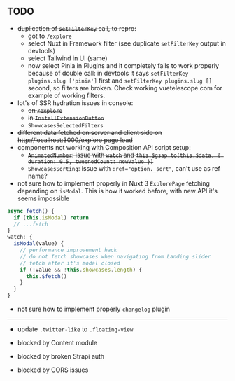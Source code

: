 ## TODO

- ~~duplication of `setFilterKey` call, to repro:~~
  - got to `/explore`
  - select Nuxt in Framework filter (see duplicate `setFilterKey` output in devtools)
  - select Tailwind in UI (same)
  - now select Pinia in Plugins and it completely fails to work properly because of double call: in devtools it says `setFilterKey plugins.slug ['pinia']` first and `setFilterKey plugins.slug []` second, so filters are broken. Check working vuetelescope.com for example of working filters.
- lot's of SSR hydration issues in console:
  - ~~on `/explore`~~
  - ~~in `InstallExtensionButton`~~
  - `ShowcasesSelectedFilters`
- ~~different data fetched on server and client side on http://localhost:3000/explore page load~~
- components not working with Composition API script setup:
  - ~~`AnimatedNumber`: issue with `watch` and `this.$gsap.to(this.$data, { duration: 0.5, tweenedCount: newValue })`~~
  - `ShowcasesSorting`: issue with `:ref="option._sort"`, can't use as ref name?
- not sure how to implement properly in Nuxt 3 `ExplorePage` fetching depending on `isModal`. This is how it worked before, with new API it's seems impossible

```js
async fetch() {
  if (this.isModal) return
  // ...fetch
}
watch: {
  isModal(value) {
    // performance improvement hack
    // do not fetch showcases when navigating from Landing slider
    // fetch after it's modal closed
    if (!value && !this.showcases.length) {
      this.$fetch()
    }
  }
}
```

- not sure how to implement properly `changelog` plugin

---

- update `.twitter-like` to `.floating-view`

- blocked by Content module
- blocked by broken Strapi auth
- blocked by CORS issues
